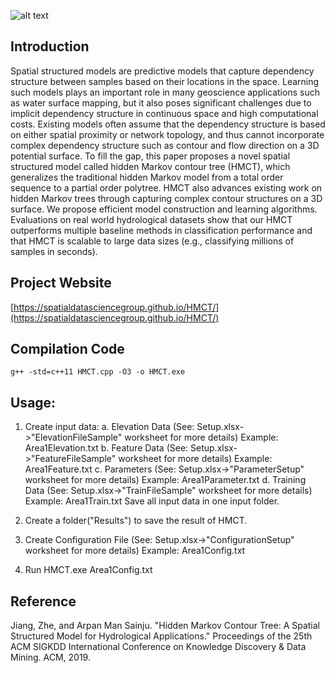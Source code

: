 ![alt text](http://zhejiang.cs.ua.edu/img/terrain.png)
## Introduction 
Spatial structured models are predictive models that capture dependency structure between samples based on their locations in the space. Learning such models plays an important role in many geoscience applications such as water surface mapping, but it also poses significant challenges due to implicit dependency structure in continuous space and high computational costs. Existing models often assume that the dependency structure is based on either spatial proximity or network topology, and thus cannot incorporate complex dependency structure such as contour and flow direction on a 3D potential surface. To fill the gap, this paper proposes a novel spatial structured model called hidden Markov contour tree (HMCT), which generalizes the traditional hidden Markov model from a total order sequence to a partial order polytree. HMCT also advances existing work on hidden Markov trees through capturing complex contour structures on a 3D surface. We propose efficient model construction and learning algorithms. Evaluations on real world hydrological datasets show that our HMCT outperforms multiple baseline methods in classification performance and that HMCT is scalable to large data sizes (e.g., classifying millions of samples in seconds).

## Project Website
[https://spatialdatasciencegroup.github.io/HMCT/](https://spatialdatasciencegroup.github.io/HMCT/)

## Compilation Code
  ```
  g++ -std=c++11 HMCT.cpp -O3 -o HMCT.exe
```
	
## Usage:

1. Create input data:
	a. Elevation Data (See: Setup.xlsx->"ElevationFileSample" worksheet for more details) Example: Area1Elevation.txt
	b. Feature Data   (See: Setup.xlsx->"FeatureFileSample" worksheet for more details)   Example: Area1Feature.txt
	c. Parameters     (See: Setup.xlsx->"ParameterSetup" worksheet for more details)      Example: Area1Parameter.txt 
	d. Training Data  (See: Setup.xlsx->"TrainFileSample" worksheet for more details)     Example: Area1Train.txt
	Save all input data in one input folder.

2. Create a folder("Results") to save the result of HMCT.  
	
3. Create Configuration File (See: Setup.xlsx->"ConfigurationSetup" worksheet for more details) Example: Area1Config.txt

4. Run 
	HMCT.exe Area1Config.txt

## Reference

Jiang, Zhe, and Arpan Man Sainju. "Hidden Markov Contour Tree: A Spatial Structured Model for Hydrological Applications." Proceedings of the 25th ACM SIGKDD International Conference on Knowledge Discovery & Data Mining. ACM, 2019.
